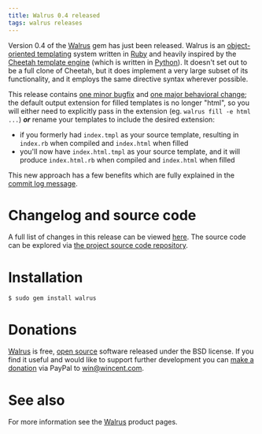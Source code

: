 ```yaml
---
title: Walrus 0.4 released
tags: walrus releases
---
```


Version 0.4 of the [Walrus](/wiki/Walrus) gem has just been released. Walrus is an [object-oriented templating](/wiki/object-oriented_templating) system written in [Ruby](/wiki/Ruby) and heavily inspired by the [Cheetah template engine](/wiki/Cheetah_template_engine) (which is written in [Python](/wiki/Python)). It doesn't set out to be a full clone of Cheetah, but it does implement a very large subset of its functionality, and it employs the same directive syntax wherever possible.

This release contains [one minor bugfix](http://git.wincent.com/Walrus.git/commitdiff/268cf53c384e39a8f76ee32c160a7cef863fa6b9) and [one major behavioral change](http://git.wincent.com/Walrus.git/commitdiff/53927ca133b2e53611b81ddfbbf29f6e1be9f563); the default output extension for filled templates is no longer "html", so you will either need to explicitly pass in the extension (eg. `walrus fill -e html ...`) ***or*** rename your templates to include the desired extension:

-   if you formerly had `index.tmpl` as your source template, resulting in `index.rb` when compiled and `index.html` when filled
-   you'll now have `index.html.tmpl` as your source template, and it will produce `index.html.rb` when compiled and `index.html` when filled

This new approach has a few benefits which are fully explained in the [commit log message](http://git.wincent.com/Walrus.git/commitdiff/53927ca133b2e53611b81ddfbbf29f6e1be9f563).

# Changelog and source code

A full list of changes in this release can be viewed [here](http://git.wincent.com/Walrus.git/shortlog/refs/tags/0.4). The source code can be explored via [the project source code repository](http://git.wincent.com/Walrus.git).

# Installation

```shell
$ sudo gem install walrus
```

# Donations

[Walrus](/wiki/Walrus) is free, [open source](/wiki/open_source) software released under the BSD license. If you find it useful and would like to support further development you can [make a donation](/products/walrus/donations) via PayPal to <win@wincent.com>.

# See also

For more information see the [Walrus](/wiki/Walrus) product pages.

